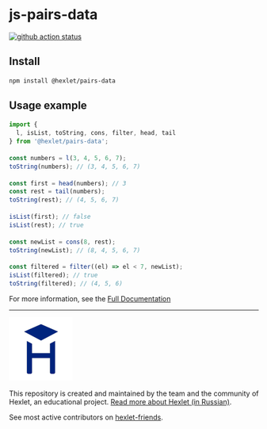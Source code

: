 # js-pairs-data

[![github action status](https://github.com/hexlet-components/js-pairs-data/workflows/Node%20CI/badge.svg)](https://github.com/hexlet-components/js-pairs-data/actions)

## Install

```sh
npm install @hexlet/pairs-data
```

## Usage example

```javascript
import {
  l, isList, toString, cons, filter, head, tail
} from '@hexlet/pairs-data';

const numbers = l(3, 4, 5, 6, 7);
toString(numbers); // (3, 4, 5, 6, 7)

const first = head(numbers); // 3
const rest = tail(numbers);
toString(rest); // (4, 5, 6, 7)

isList(first); // false
isList(rest); // true

const newList = cons(8, rest);
toString(newList); // (8, 4, 5, 6, 7)

const filtered = filter((el) => el < 7, newList);
isList(filtered); // true
toString(filtered); // (4, 5, 6)
```

For more information, see the [Full Documentation](https://github.com/hexlet-components/js-pairs-data/tree/master/docs)

---

[![Hexlet Ltd. logo](https://raw.githubusercontent.com/Hexlet/assets/master/images/hexlet_logo128.png)](https://hexlet.io?utm_source=github&utm_medium=link&utm_campaign=js-pairs-data)

This repository is created and maintained by the team and the community of Hexlet, an educational project. [Read more about Hexlet (in Russian)](https://hexlet.io?utm_source=github&utm_medium=link&utm_campaign=js-pairs-data).

See most active contributors on [hexlet-friends](https://friends.hexlet.io/).
